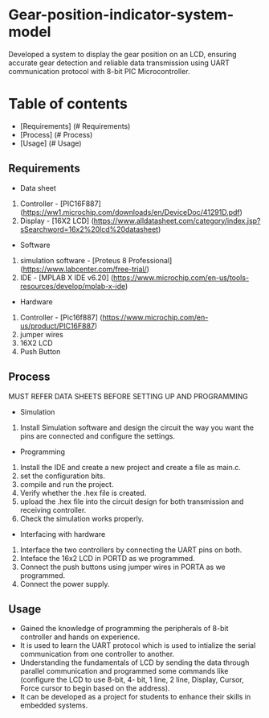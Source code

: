 # Gear-position-indicator-system-model
Developed a system to display the gear position on an LCD, ensuring accurate gear detection and reliable data transmission using UART communication protocol with 8-bit PIC Microcontroller.

# Table of contents
- [Requirements] (# Requirements)
- [Process] (# Process)
- [Usage] (# Usage)

## Requirements
- Data sheet
1. Controller - [PIC16F887] (https://ww1.microchip.com/downloads/en/DeviceDoc/41291D.pdf)
2. Display - [16X2 LCD] (https://www.alldatasheet.com/category/index.jsp?sSearchword=16x2%20lcd%20datasheet)
- Software
1. simulation software - [Proteus 8 Professional] (https://www.labcenter.com/free-trial/)
2. IDE - [MPLAB X IDE v6.20] (https://www.microchip.com/en-us/tools-resources/develop/mplab-x-ide)
- Hardware
1. Controller - [Pic16f887] (https://www.microchip.com/en-us/product/PIC16F887)
2. jumper wires
3. 16X2 LCD
4. Push Button

## Process
MUST REFER DATA SHEETS BEFORE SETTING UP AND PROGRAMMING
- Simulation
1. Install Simulation software and design the circuit the way you want the pins are connected and configure the settings.
- Programming
1. Install the IDE and create  a new project and create a file as main.c.
2. set the configuration bits.
3. compile and run the project.
4. Verify whether the .hex file is created.
5. upload the .hex file into the circuit design for both transmission and receiving controller.
6. Check the simulation works properly.
- Interfacing with hardware
1. Interface the two controllers by connecting the UART pins on both.
2. Inteface the 16x2 LCD in PORTD as we programmed.
3. Connect the push buttons using jumper wires in PORTA as we programmed.
4. Connect the power supply.

## Usage
- Gained the knowledge of programming the peripherals of 8-bit controller and hands on experience.
- It is used to learn the UART protocol which is used to intialize the serial communication from one controller to another.
- Understanding the fundamentals of LCD by sending the data through parallel communication and programmed some commands like (configure the LCD to use 8-bit, 4- bit, 1 line, 2 line, Display, Cursor, Force cursor to begin based on the address).
- It can be developed as a project for students to enhance their skills in embedded systems. 
